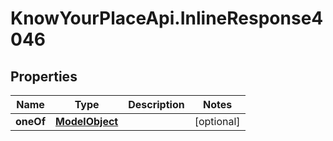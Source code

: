 # KnowYourPlaceApi.InlineResponse4046

## Properties

| Name      | Type                              | Description | Notes      |
| --------- | --------------------------------- | ----------- | ---------- |
| **oneOf** | [**ModelObject**](ModelObject.md) |             | [optional] |
